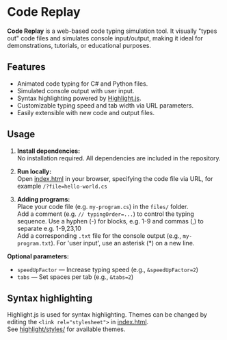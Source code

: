 # Code Replay

**Code Replay** is a web-based code typing simulation tool. It visually "types out" code files and simulates console input/output, making it ideal for demonstrations, tutorials, or educational purposes.

## Features

- Animated code typing for C# and Python files.
- Simulated console output with user input.
- Syntax highlighting powered by [Highlight.js](highlight/README.md).
- Customizable typing speed and tab width via URL parameters.
- Easily extensible with new code and output files.

## Usage

1. **Install dependencies:**  
   No installation required. All dependencies are included in the repository.

2. **Run locally:**  
   Open [index.html](index.html) in your browser, specifying the code file via URL, for example `/?file=hello-world.cs`

3. **Adding programs:**  
   Place your code file (e.g. `my-program.cs`) in the `files/` folder.  
   Add a comment (e.g. `// typingOrder=...`) to control the typing sequence. Use a hyphen (-) for blocks, e.g. 1-9 and commas (,) to separate e.g. 1-9,23,10  
   Add a corresponding `.txt` file for the console output (e.g., `my-program.txt`). For 'user input', use an asterisk (*) on a new line.

**Optional parameters:**
- `speedUpFactor` — Increase typing speed (e.g., `&speedUpFactor=2`)
- `tabs` — Set spaces per tab (e.g., `&tabs=2`)

## Syntax highlighting
Highlight.js is used for syntax highlighting. Themes can be changed by editing the `<link rel="stylesheet">` in [index.html](index.html).  
See [highlight/styles/](highlight/styles/) for available themes.
